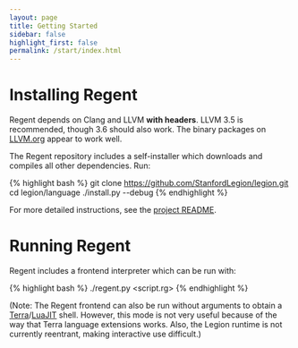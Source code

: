 ```yaml
---
layout: page
title: Getting Started
sidebar: false
highlight_first: false
permalink: /start/index.html
---
```


# Installing Regent

Regent depends on Clang and LLVM **with headers**. LLVM 3.5 is
recommended, though 3.6 should also work. The binary packages on
[LLVM.org](http://llvm.org/releases/download.html#3.5.2) appear to
work well.

The Regent repository includes a self-installer which downloads and
compiles all other dependencies. Run:

{% highlight bash %}
git clone https://github.com/StanfordLegion/legion.git
cd legion/language
./install.py --debug
{% endhighlight %}

For more detailed instructions, see the [project
README](https://github.com/StanfordLegion/legion/tree/master/language).

# Running Regent

Regent includes a frontend interpreter which can be run with:

{% highlight bash %}
./regent.py <script.rg>
{% endhighlight %}

(Note: The Regent frontend can also be run without arguments to obtain
a [Terra](http://terralang.org)/[LuaJIT](http://luajit.org/)
shell. However, this mode is not very useful because of the way that
Terra language extensions works. Also, the Legion runtime is not
currently reentrant, making interactive use difficult.)